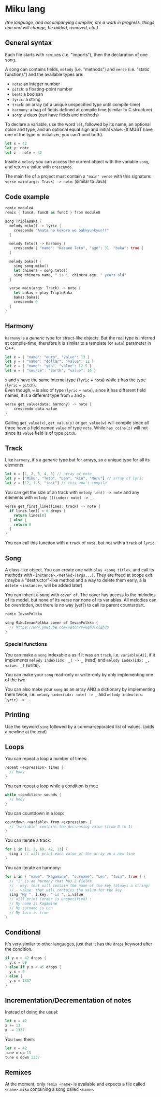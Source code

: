 # Miku lang

*(the language, and accompanying compiler, are a work in progress, things can and will change, be added, removed, etc.)*

## General syntax

Each file starts with `remix`es (i.e. "imports"), then the declaration of one song.

A song can contains fields, `melody` (i.e. "methods") and `verse` (i.e. "static functions") and the available types are:
- `note`: an integer number
- `pitch`: a floating-point number
- `beat`: a boolean
- `lyric`: a string
- `track`: an array (of a unique unspecified type until compile-time)
- `harmony`: a bag of fields defined at compile time (similar to C structure)
- `song`: a class (can have fields and methods)

To declare a variable, use the word `let`, followed by its name, an optional colon and type, and an optional equal sign and initial value. (It MUST have one of the type or initializer, you can't omit both).
```rs
let x = 42
let y: note
let z : note = 42
```

Inside a `melody` you can access the current object with the variable `song`, and return a value with `crescendo`.

The main file of a project must contain a `"main" verse` with this signature: `verse main(args: Track) -> note`. (similar to Java)

## Code example

```rs
remix moduleA
remix { funcA, funcB as funcC } from moduleB

song TripleBaka {
  melody miku() -> lyric {
    crescendo "Anata no kokoro wo bakkyunkyun!!"
  }

  melody teto() -> harmony {
    crescendo { "name": "Kasane Teto", "age": 31, "baka": true }
  }

  melody baka() {
    sing song.miku()
    let chimera = song.teto()
    sing chimera.name, " is ", chimera.age, " years old"
  }

  verse main(args: Track) -> note {
    let bakas = play TripleBaka
    bakas.baka()
    crescendo 0
  }
}
```

## Harmony

`harmony` is a *generic* type for struct-like objects. But the real type is inferred at compile-time, therefore it is similar to a template (or `auto`) parameter in C++.

```rs
let x = { "name": "euro", "value": 13 }
let y = { "name": "dollar", "value": 12 }
let z = { "name": "yen", "value": 12.5 }
let w = { "source": "Earth", "value": 16 }
```

`x` and `y` have the same internal type (`lyric` + `note`) while `z` has the type (`lyric` + `pitch`). \
Even though, `w` is also of type (`lyric` + `note`), since it has different field names, it is a different type from `x` and `y`.

```rs
verse get_value(data: harmony) -> note {
    crescendo data.value
}
```
Calling `get_value(x)`, `get_value(y)` or `get_value(w)` will compile since all three have a field named `value` of type `note`. While `has_coins(z)` will not since its `value` field is of type `pitch`.

## Track

Like `harmony`, it's a *generic* type but for arrays, so a unique type for all its elements.

```rs
let x = [1, 2, 3, 4, 5] // array of note
let y = ["Miku", "Teto", "Len", "Rin", "Neru"] // array of lyric
let z = [12, 1.5, "test"] // this won't compile
```

You can get the size of an track with `melody len() -> note` and any elements with `melody [](index: note) -> _`.

```rs
verse get_first_line(lines: track) -> note {
  if lines.len() > 0 drops {
    return lines[0]
  } else {
    return 0
  }
}
```
You can call this function with a `track` of `note`, but not with a `track` of `lyric`.

## Song

A class-like object. You can create one with `play <song title>`, and call its methods with `<instance>.<method>(args...)`.
They are freed at scope exit (maybe a "destructor"-like method and a way to delete them early, à la `delete <instance>`, will be added later)

You can inherit a song with `cover of`. The cover has access to the melodies of its model, but none of its verse nor none of its variables. All melodies can be overridden, but there is no way (yet?) to call its parent counterpart.

```rs
remix IevanPolkka

song MikuIevanPolkka cover of IevanPolkka {
  // https://www.youtube.com/watch?v=6qmUTclZhUo
}
```

### Special functions

You can make a `song` indexable a as if it was an `track`, i.e. `variable[42]`, if it implements `melody index(idx: _) -> _` (read) and `melody index(idx: _, value: _)` (write).

You can make your `song` read-only or write-only by only implementing one of the two.

You can also make your `song` as an array AND a dictionary by implementing them twice, i.e. `melody index(idx: note) -> _` and `melody index(idx: lyric) -> _`.

## Printing

Use the keyword `sing` followed by a comma-separated list of values. (adds a newline at the end)

## Loops

You can repeat a loop a number of times:
```rs
repeat <expression> times {
  // body
}
```

You can repeat a loop while a condition is met:
```rs
while <condition> sounds {
  // body
}
```

You can countdown in a loop:
```rs
countdown <variable> from <expression> {
  // "variable" contains the decreasing value (from N to 1)
}
```

You can iterate a track:
```rs
for i in [1, 2, 69, 42, 13] {
  sing i // will print each value of the array on a new line
}
```

You can iterate an harmony:
```rs
for i in { "name": "Kagamine", "surname": "Len", "twin": true } {
  // "i" is an harmony that has 2 fields
  // - key: that will contain the name of the key (always a string)
  // - value: that will contains the value for the key
  sing "My ", i.key, " is ", i.value
  // will print (order is unspecified) :
  // My name is Kagamine
  // My surname is Len
  // My twin is true
}
```

## Conditional

It's very similar to other languages, just that it has the `drops` keyword after the condition.

```rs
if y.x > 42 drops {
  y.x = 69
} else if y.x < 45 drops {
  y.x = 0
} else {
  y.x = 1337
}
```

## Incrementation/Decrementation of notes

Instead of doing the usual:
```rs
let x = 42
x += 13
x -= 1337
```
You `tune` them:
```rs
let x = 42
tune x up 13
tune x down 1337
```

## Remixes

At the moment, only `remix <name>` is available and expects a file called `<name>.miku` containing a song called `<name>`.
